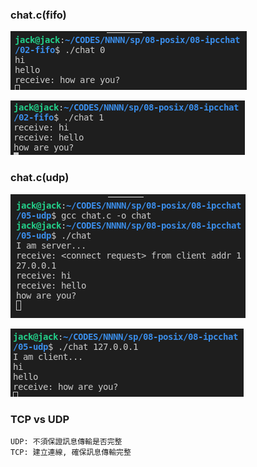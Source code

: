 ### chat.c(fifo)

![picture](https://github.com/WWW-Jack/sp109b/blob/main/final/picture/fifochat0.png)

![picture](https://github.com/WWW-Jack/sp109b/blob/main/final/picture/fifochat1.png)

### chat.c(udp)

![picture](https://github.com/WWW-Jack/sp109b/blob/main/final/picture/udpchat0.png)

![picture](https://github.com/WWW-Jack/sp109b/blob/main/final/picture/udpchat1.png)

### TCP vs UDP

```
UDP: 不須保證訊息傳輸是否完整
TCP: 建立連線, 確保訊息傳輸完整
```


